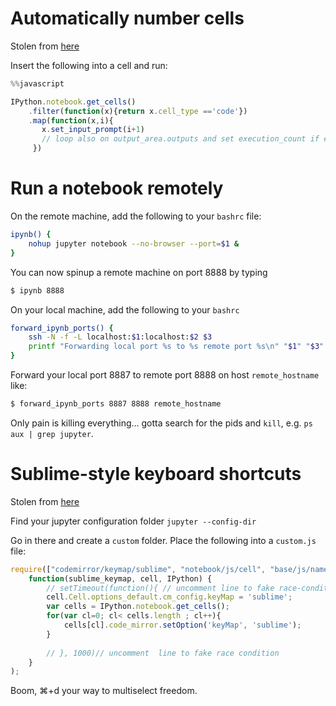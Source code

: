 # Automatically number cells

Stolen from [here](https://github.com/ipython/ipython/issues/6906)

Insert the following into a cell and run:

```javascript
%%javascript

IPython.notebook.get_cells()
    .filter(function(x){return x.cell_type =='code'})
    .map(function(x,i){
       x.set_input_prompt(i+1)
       // loop also on output_area.outputs and set execution_count if exist.
     })
```

# Run a notebook remotely

On the remote machine, add the following to your ```bashrc``` file:

```bash
ipynb() {
	nohup jupyter notebook --no-browser --port=$1 &
}
```

You can now spinup a remote machine on port 8888 by typing
```bash
$ ipynb 8888
```

On your local machine, add the following to your ```bashrc```

```bash
forward_ipynb_ports() {
	ssh -N -f -L localhost:$1:localhost:$2 $3
	printf "Forwarding local port %s to %s remote port %s\n" "$1" "$3"  "$2"
}
```

Forward your local port 8887 to remote port 8888 on host ```remote_hostname``` like:

```bash
$ forward_ipynb_ports 8887 8888 remote_hostname
```

Only pain is killing everything... gotta search for the pids and ```kill```, e.g. `ps aux | grep jupyter`.

# Sublime-style keyboard shortcuts

Stolen from [here](http://blog.rtwilson.com/how-to-get-sublime-text-style-editing-in-the-ipythonjupyter-notebook/)

Find your jupyter configuration folder `jupyter --config-dir`

Go in there and create a `custom` folder. Place the following into a `custom.js` file:

```javascript
require(["codemirror/keymap/sublime", "notebook/js/cell", "base/js/namespace"],
    function(sublime_keymap, cell, IPython) {
        // setTimeout(function(){ // uncomment line to fake race-condition
        cell.Cell.options_default.cm_config.keyMap = 'sublime';
        var cells = IPython.notebook.get_cells();
        for(var cl=0; cl< cells.length ; cl++){
            cells[cl].code_mirror.setOption('keyMap', 'sublime');
        }
 
        // }, 1000)// uncomment  line to fake race condition 
    } 
);
```

Boom, ⌘+d your way to multiselect freedom.